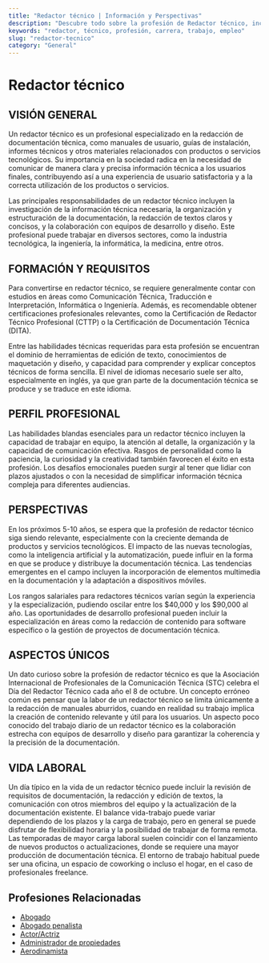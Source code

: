 ```yaml
---
title: "Redactor técnico | Información y Perspectivas"
description: "Descubre todo sobre la profesión de Redactor técnico, incluyendo responsabilidades, requisitos y oportunidades."
keywords: "redactor, técnico, profesión, carrera, trabajo, empleo"
slug: "redactor-tecnico"
category: "General"
---
```


# Redactor técnico

## VISIÓN GENERAL

Un redactor técnico es un profesional especializado en la redacción de documentación técnica, como manuales de usuario, guías de instalación, informes técnicos y otros materiales relacionados con productos o servicios tecnológicos. Su importancia en la sociedad radica en la necesidad de comunicar de manera clara y precisa información técnica a los usuarios finales, contribuyendo así a una experiencia de usuario satisfactoria y a la correcta utilización de los productos o servicios.

Las principales responsabilidades de un redactor técnico incluyen la investigación de la información técnica necesaria, la organización y estructuración de la documentación, la redacción de textos claros y concisos, y la colaboración con equipos de desarrollo y diseño. Este profesional puede trabajar en diversos sectores, como la industria tecnológica, la ingeniería, la informática, la medicina, entre otros.

## FORMACIÓN Y REQUISITOS

Para convertirse en redactor técnico, se requiere generalmente contar con estudios en áreas como Comunicación Técnica, Traducción e Interpretación, Informática o Ingeniería. Además, es recomendable obtener certificaciones profesionales relevantes, como la Certificación de Redactor Técnico Profesional (CTTP) o la Certificación de Documentación Técnica (DITA).

Entre las habilidades técnicas requeridas para esta profesión se encuentran el dominio de herramientas de edición de texto, conocimientos de maquetación y diseño, y capacidad para comprender y explicar conceptos técnicos de forma sencilla. El nivel de idiomas necesario suele ser alto, especialmente en inglés, ya que gran parte de la documentación técnica se produce y se traduce en este idioma.

## PERFIL PROFESIONAL

Las habilidades blandas esenciales para un redactor técnico incluyen la capacidad de trabajar en equipo, la atención al detalle, la organización y la capacidad de comunicación efectiva. Rasgos de personalidad como la paciencia, la curiosidad y la creatividad también favorecen el éxito en esta profesión. Los desafíos emocionales pueden surgir al tener que lidiar con plazos ajustados o con la necesidad de simplificar información técnica compleja para diferentes audiencias.

## PERSPECTIVAS

En los próximos 5-10 años, se espera que la profesión de redactor técnico siga siendo relevante, especialmente con la creciente demanda de productos y servicios tecnológicos. El impacto de las nuevas tecnologías, como la inteligencia artificial y la automatización, puede influir en la forma en que se produce y distribuye la documentación técnica. Las tendencias emergentes en el campo incluyen la incorporación de elementos multimedia en la documentación y la adaptación a dispositivos móviles.

Los rangos salariales para redactores técnicos varían según la experiencia y la especialización, pudiendo oscilar entre los $40,000 y los $90,000 al año. Las oportunidades de desarrollo profesional pueden incluir la especialización en áreas como la redacción de contenido para software específico o la gestión de proyectos de documentación técnica.

## ASPECTOS ÚNICOS

Un dato curioso sobre la profesión de redactor técnico es que la Asociación Internacional de Profesionales de la Comunicación Técnica (STC) celebra el Día del Redactor Técnico cada año el 8 de octubre. Un concepto erróneo común es pensar que la labor de un redactor técnico se limita únicamente a la redacción de manuales aburridos, cuando en realidad su trabajo implica la creación de contenido relevante y útil para los usuarios. Un aspecto poco conocido del trabajo diario de un redactor técnico es la colaboración estrecha con equipos de desarrollo y diseño para garantizar la coherencia y la precisión de la documentación.

## VIDA LABORAL

Un día típico en la vida de un redactor técnico puede incluir la revisión de requisitos de documentación, la redacción y edición de textos, la comunicación con otros miembros del equipo y la actualización de la documentación existente. El balance vida-trabajo puede variar dependiendo de los plazos y la carga de trabajo, pero en general se puede disfrutar de flexibilidad horaria y la posibilidad de trabajar de forma remota. Las temporadas de mayor carga laboral suelen coincidir con el lanzamiento de nuevos productos o actualizaciones, donde se requiere una mayor producción de documentación técnica. El entorno de trabajo habitual puede ser una oficina, un espacio de coworking o incluso el hogar, en el caso de profesionales freelance.
## Profesiones Relacionadas

- [Abogado](/profesiones/abogado/)
- [Abogado penalista](/profesiones/abogado-penalista/)
- [Actor/Actriz](/profesiones/actor-actriz/)
- [Administrador de propiedades](/profesiones/administrador-de-propiedades/)
- [Aerodinamista](/profesiones/aerodinamista/)

